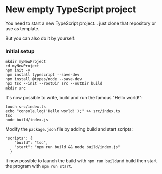 # New empty TypeScript project
You need to start a new TypeScript project... just clone that repository or use as template.

But you can also do it by yourself:

### Initial setup

```
mkdir myNewProject
cd myNewProject
npm init -y
npm install typescript --save-dev
npm install @types/node --save-dev
npx tsc --init --rootDir src --outDir build
mkdir src
```

It's now possible to write, build and run the famous "Hello world!":

```
touch src/index.ts
echo "console.log('Hello world!');" >> src/index.ts
tsc
node build/index.js
```

Modify the `package.json` file by adding build and start scripts:

```
"scripts": {
    "build": "tsc",
    "start": "npm run build && node build/index.js"
  }
```

It now possible to launch the build with `npm run build`and build then start the program with `npm run start`.